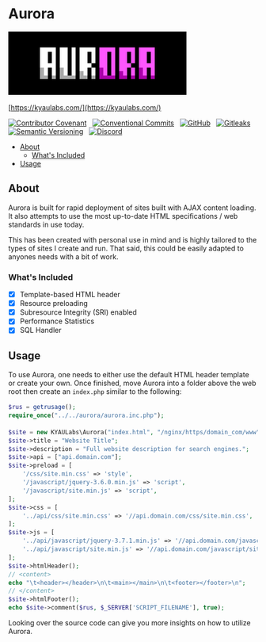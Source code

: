 # Aurora

<img src=".github/media/aurora.ans.png" alt="Repository Logo" />

[https://kyaulabs.com/](https://kyaulabs.com/)

[![Contributor Covenant](https://img.shields.io/badge/contributor%20covenant-2.1-4baaaa.svg?logo=open-source-initiative&logoColor=4baaaa)](CODE_OF_CONDUCT.md) &nbsp; [![Conventional Commits](https://img.shields.io/badge/conventional%20commits-1.0.0-fe5196?style=flat&logo=conventionalcommits)](https://www.conventionalcommits.org/en/v1.0.0/) &nbsp; [![GitHub](https://img.shields.io/github/license/kyaulabs/aurora?logo=creativecommons)](LICENSE) &nbsp; [![Gitleaks](https://img.shields.io/badge/protected%20by-gitleaks-blue?logo=git&logoColor=seagreen&color=seagreen)](https://github.com/zricethezav/gitleaks)  
[![Semantic Versioning](https://img.shields.io/github/v/release/kyaulabs/aurora?include_prereleases&logo=semver&sort=semver)](https://semver.org) &nbsp; [![Discord](https://img.shields.io/discord/88713030895943680?logo=discord&color=blue&logoColor=white)](https://discord.gg/DSvUNYm)

* [About](#about)
  * [What's Included](#whats-included)
* [Usage](#usage)

## About

Aurora is built for rapid deployment of sites built with AJAX content loading.
It also attempts to use the most up-to-date HTML specifications / web standards
in use today.

This has been created with personal use in mind and is highly tailored to the
types of sites I create and run. That said, this could be easily adapted to
anyones needs with a bit of work.

### What's Included

* [x] Template-based HTML header
* [x] Resource preloading
* [x] Subresource Integrity (SRI) enabled
* [x] Performance Statistics
* [x] SQL Handler

## Usage

To use Aurora, one needs to either use the default HTML header template or
create your own. Once finished, move Aurora into a folder above the web root
then create an `index.php` similar to the following:

```php
$rus = getrusage();
require_once("../../aurora/aurora.inc.php");

$site = new KYAULabs\Aurora("index.html", "/nginx/https/domain_com/www", "www.domain.com", true, true);
$site->title = "Website Title";
$site->description = "Full website description for search engines.";
$site->api = ["api.domain.com"];
$site->preload = [
    '/css/site.min.css' => 'style',
    '/javascript/jquery-3.6.0.min.js' => 'script',
    '/javascript/site.min.js' => 'script',
];
$site->css = [
    '../api/css/site.min.css' => '//api.domain.com/css/site.min.css',
];
$site->js = [
    '../api/javascript/jquery-3.7.1.min.js' => '//api.domain.com/javascript/jquery-3.7.1.min.js',
    '../api/javascript/site.min.js' => '//api.domain.com/javascript/site.min.js',
];
$site->htmlHeader();
// <content>
echo "\t<header></header>\n\t<main></main>\n\t<footer></footer>\n";
// </content>
$site->htmlFooter();
echo $site->comment($rus, $_SERVER['SCRIPT_FILENAME'], true);
```

Looking over the source code can give you more insights on how to utilize Aurora.
